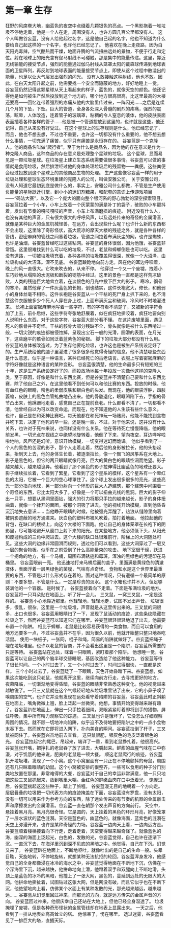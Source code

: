 # 第一章 生存



狂野的风席卷大地，幽蓝色的夜空中点缀着几颗银色的亮点。一个黑影拖着一堆垃圾不停地走着，他是一个人在走，周围没有人，也许方圆几百公里都没有人。 这个人叫做谷妄蓝，没有人给他起过名字，这是他自己起的名字，他也不知道为什么要给自己起这样的一个名字，也许他已经忘记了。 他喜欢在晚上走夜路，因为白天阳光毒辣，空气酷热而干燥，地面升腾的气流扭曲远处的景物，不便于行走和定位。射在地球上的阳光含有伽马射线不可碰触，那是集中的能量传递。这里，靠近无线输能的接受节点，强烈的能量通过伽马射线从笼罩太阳的戴森球传递到地球表面的卫星阵列，再反射到地球表面的能量接受节点上，即使从这个过程中散溢出的能量，也足以让大气层发出强烈的闪光。 没有人敢接触这种射线，他也不敢。因此，在白天太阳升起之前，他需要找一个安全而隐蔽的地方，好好地睡上一觉。 谷妄蓝仍然记得这颗星球从天上看起来的样子，蓝色的，就像天空的颜色。他还记得他是如何被生产然后投放到这个地方的，哪个地方很高很高，比这里最高的大楼还要高——回忆连带着强烈的疼痛从他的大脑里传过来，一阵闪光……之后是连续几个月的下坠，下坠。巨大的管道，全身各处深入骨髓的剧烈的疼痛，强烈的震荡，眩晕，人体改造，连着管子的玻璃罩，粘稠的令人窒息的液体，他的皮肤表面表面插着各种各样的管子……他是被一个管道投放到这里的，也许就是这些，他还记得，自己从来没有好受过。 在这个星球上的生存规则是什么，他已经忘记了，而且，他也不想去想，不过也不重要，也许这一切都没有什么重要的，他不想去想什么事情，一切充满了痛苦，似乎只有痛苦是永恒存在的。 谷妄蓝是一个克隆人。他的商品名叫做“爬行者”。至于为什么是商品名，因为他的存在意义是作为一种克隆人商品，这种商品的存在意义是处理整个星球的垃圾。 这个星球，显而易见是一颗垃圾星球。在垃圾星上建立生态系统需要做很多事情。谷妄蓝可以做的事情就是食用垃圾，然后排泄经过他的身体处理垃圾后的残留物——粪便。这些粪便会经过投放到这个星球上的其他商品生物的处理。 生产这些像谷妄蓝一样的用于垃圾处理和星球生态环境重建的克隆人的公司，叫做安雅公司。 关于安雅公司，没有人知道它最初到底是做什么的，事实上，安雅公司什么都做，不管是生产使用负能量的星际跃迁引擎，到小小的迷幻剂糖果，和配套的意识上传游戏项目——“码法大赛”，以及它一个庞大的面向整个银河系的野心勃勃的深空探索项目。 谷妄蓝拉着一个小车，小车上放着一个灰蒙蒙的满是补丁的袋子，破败的小车颤抖着，发出有节奏的嘎吱嘎吱的声音，小车上布满磨损的痕迹。 附近没有什么人，也没有其他的声音，只有很大很大的呼呼风声，以及远处传来的奇怪的金属滑音，就像是某种巨大的金属机械怪兽，在远方，会出现些什么呢？也许什么新的东西都不会出现，这里除了奇形怪状，高大荒凉的摩天大楼的残迹之外，就是各种各样的管线，密密麻麻的管线之间塞着垃圾，管道之间拉着布满灰尘的网，也许是蜘蛛，也许是油烟，谷妄蓝曾经吃过这些粘网。谷妄蓝的身体很弱，因为他饿，谷妄蓝非常饿。这里很难找到什么可以吃的垃圾，不过，老鼠和蟑螂倒是也可以吃。 这里没有道路，一切被垃圾填充着，各种各样的垃圾覆盖得很深，就像一个大沼泽，由垃圾构成的大沼泽。深不见底。 谷妄蓝踉跄地向前方走。风在他的耳边呼啸着，晚上的风一直很大。它吹来吹去的，从来不停。 他穿过一个又一个废墟，拽着小车巧妙地从塌陷的水泥板和断裂的钢筋中经过。这里的景色一直都是这样荒凉破败，人类的残迹巨大地耸立着，在淡银色的月光中投下巨大的影子。 寒冷，彻骨的寒冷，虽然他穿了一件灰蓝色的长袍，倒也结实，这件长袍宽大，修长，和他弱小的身体丝毫不相称。这件长袍是谷妄蓝从一个干枯的死尸身上扒下来的，也不清楚这件衣服被多少个死人人穿在身上过，上面布满灰尘和破洞，冷风时不时地灌进来。 长袍上面密密麻麻地写着一些字符，有的字符看不清楚了，又被新的字符叠加了上去，前仆后继，这些字符夸张地舒展着，似在疯狂地撕咬着，疯狂地要向别人说明什么东西，对于这些字符，谷妄蓝大部分看不懂。 在这片废墟里面，遇见死人的骸骨并不奇怪。干枯的骸骨大部分残缺不全，骨头就像是被什么东西啃过一般，一切尖锐的痕迹都被侵蚀掉，呈现出宝石一般的光滑，圆滑的表面，在月光下，这些磨平的骸骨如同泛着蓝紫色的秘银。 脚下的垃圾大部分都没有什么用。谷妄蓝的身体被改造过，为了生存他要吃垃圾，也许这也是被生产系统设定好了的。生产系统给他的脑子里灌进了很多很多他觉得奇怪的信息。他不清楚哪些东西是什么意思，似乎是一种语言，某种已经死亡的古老语言。衣服上写着密密麻麻的字符好像就是这种语言的某种变形。 谷妄蓝很清楚，他的生命最多只有短短的三十年，这是生产系统设定好了的，而投放场地每十年投放一次像他这样的克隆人类，至于原因，好像是和什么东西比赛，但是谷妄蓝并不清楚自己要和什么东西比赛，除了他自己之外，在这里他看不到任何可以和他比赛的东西。投放的时候，他有血红色的眼睛，粉色的柔弱皮肤和银白色的头发。而现在，他的眼袋浮肿，四肢萎缩，皮肤上的黑色血管虬曲地凸出来。他的骨骼退化，眼眶凹陷下去，手指的骨节凸出来，他蹒跚地走着，感觉自己正在提前衰老。什么都看不清了，一切都看不清，他曾经自以为可以改变命运，而现在，他不知道他的人生该有些什么意义。 也许，自己是在和死神比赛吧。每天他都在和死神玩一场赌局，他能不能找到食物并吃下去，决定了他死的早一些，还是晚一些，不过，对于他来说，这并没有什么关系，也许对于死神来说，也同样没有什么关系。他在等待死亡慢慢降临，他的眼前发黑，一切光点在视线之中绝望地旋转着，他倒了下来，望向夜空，耳边哗哗啦啦地响，风声还是幻听。意识开始模糊，一切变得迷幻而诡谲。 他似乎看到了一个人的黑色的苦涩的影子，那个人走着走着，然后他的身影被拉长，他的头抬起来，抬到天上去，他的身体生长着，被逐渐拉长，像一个飘飞的风筝系在大地上。影子是黑色的，但它的两只眼睛就像月亮，巨大的黄白色的眼睛空洞而绝望。影子越来越大，越来越诡异。他看到了那个黑色的影子拉伸得比幽蓝色的地球还要大。影子继续拉长着，它看到了繁星，它看到了这个星系的模样，这个星系有一个晕红色的太阳，它被一个巨大的空心球罩住了。这个球上发出很多很多的亮光，这些亮光一部分指向地球，另一部分射向一个环形的巨大人造建筑，那个建筑中间围着一个奇怪的东西，它比太阳大多了。好像是一个可以扭曲光线的黑洞。巨大的影子伸出一只手，想要从黑洞里面钻，强大的引力将那只手拉的越来越长，影子的身体扭曲着，就像一个揉开的面团，被那个洞吸了进去。他的视线开始模糊，直到他昏昏沉沉地失去意识…… 当他睁开眼睛的时候，他被强光弄醒了，热浪从缝隙里向着被阴影遮蔽的地方涌进来。灰白色的塑料布被风吹着，拍打着地面。 他拉起他的背包，在缺口的楼梯上，向这个大楼的下面跑。他让自己的身体笼罩在长袍下的阴影里，尽可能地避开从窗口上射下来的阳光。在某些地方，他必须低下头，从阳光和废墟构成的三角中爬进去。这个大楼的缺口处很难前行，阶梯上的大洞随处可见。这些大洞的边缘非常圆滑而规则，透过他们可以看到，这些大洞穿过了一层又一层的聚合物板。似乎在之前受到了什么高能量束的攻击。 地下室很干燥，跃进一个拐角的地方，有一个马桶，周围布满锈迹和霉斑，浑浊的黑绿色的污泥印在马桶里。 谷妄蓝眼前一亮。 他迅速地打来马桶后面的盖子，里面满是黄绿色的清澈液体，表面浮着一层黑绿色的菌膜，气味有点奇怪。 食物和水是这个世界里最重要的东西，不管是以什么形式存在着的。面对这种情况，只有遵循一个最简单的原则：不要多想，不管是什么，一定是珍贵的淡水。 这个水箱也许并不大，但足够装满他的一个容器。 是时候了。 谷妄蓝接着向下走着。下面是布满垃圾的地方。谷妄蓝将一只耳朵贴在地面上。听了好一会儿。 三叉鼠，一窝三叉鼠，一定是这样的。 谷妄蓝小心地靠近那里。他轻轻地，轻轻地走，试图不发出声音。 垃圾很多，很乱，很杂。这里是一个垃圾堆，声音就是从这里传出来的。三叉鼠的洞很多，出口也很多。谷妄蓝用眼睛扫了一下，发现了鼠活动的痕迹，这些条纹隐藏在垃圾之下，然而谷妄蓝可以知道它们在哪里。谷妄蓝很轻很轻地退了出去，他需要布置一个陷阱。 相比于蟑螂，老鼠是比较容易获得的一类食物，而且可以食用的地方还要多一点，不过谷妄蓝并不在乎，因为很久以前，他就开始整只整只地吞吃活鼠。 使用一块板子，一张网，棍子和绳，简易的陷阱就做好了。谷妄蓝把绳子埋在垃圾堆里。也许以老鼠的智商，并不会看出这里是一个陷阱，谷妄蓝所需要的只是等待。 谷妄蓝站在远处，眯着一只眼睛，紧盯着那个陷阱。 他想睡一觉，谷妄蓝可以让自己的两个脑半球交替睡眠，基因改造给了他这种能力。 谷妄蓝等待了很长时间。一个小时过去了，又一个小时过去了，时间过得很快，一直都是这样。 三个小时过去了，谷妄蓝眨了一下眼睛，天色开始昏暗下来。谷妄蓝想，如果这次能吃到这只老鼠，他就离开这里，继续向前方行走，去寻找更好的地方。 夜幕降临，一切渐渐地变得昏暗，谷妄蓝的眼睛非常熟悉这种变化。他的视觉越来越敏锐了。一只三叉鼠就在这个气候轻轻地从垃圾堆里钻了出来，它的小鼻子嗅了嗅周围的空气，也许它并没有发现在远处看守着陷阱的谷妄蓝。谷妄蓝此时正斜躺在地面上，嘴角微微上翘，脸上泛起一丝微笑。他想，事情开始变得越来越有趣了。谷妄蓝趴在地面上，伸出一只手拉着细绳，双眼紧紧盯着即将到手的猎物，屏住呼吸，集中所有精力观察它的踪迹。 三叉鼠也许是饿坏了，它没怎么仔细观察周围的情况。就不顾一切地冲向陷阱，似乎迫不及待地要把陷阱之中的一点小食物末吞下去。然而就在它即将进入网下，扑向美食的瞬间。谷妄蓝拉倒了杆子，三叉鼠被网住了。谷妄蓝兴奋地前去查看。 这只鼠很肥，银灰色的毛皮泛着银色的光。 谷妄蓝拉起它的尾巴，吊起来，端详了一番，看到老鼠挣扎着，他很高兴。 谷妄蓝张开嘴，把挣扎的老鼠吞了放了进去，大嚼起来。鲜甜的血腥气味在口中弥漫，对于饥饿的他来说，肥美的老鼠是一顿大餐。 顺这老鼠爬行的痕迹，谷妄蓝扒开垃圾堆，发现了一个小窝。这个小窝里面有一只正在不停地颤抖的母鼠，周围还有几只眯着眼睛的幼鼠。这个小窝被安排的很整齐，一些可以食用的种子分门别类地放置在那里。非常难得的大餐，谷妄蓝对于自己的幸运非常满意，他一只只地把这些三叉鼠抓起来，放到嘴里大嚼。金红色的鲜嫩血肉在口中泛着光。 饱餐过后，谷妄蓝揣起这这些种子，踏上了旅程。 谷妄蓝漫无目的地朝着一个方向走。层层叠叠的垃圾把一切代表方向的痕迹掩盖在下面，谷妄蓝没有罗盘，没有太阳，没有一切可以用来作为参考方向的东西，除了远处传来的有节奏的机器的金属敲击声和摩擦发出的金属滑音。谷妄蓝一直在朝那个发出声音的方向前行。 天空中，悬挂着黑月亮。黑月亮很奇怪。它是圆的，天上挂着的黑色的环形月亮，好像笼罩了一层水波状的蓝色涟漪。天空是蓝色的，幽蓝色的。就像海面，蓝紫色的涟漪在天空上弥漫开来，也许是某种奇怪的力场。谷妄蓝一边向天上看，一边向远方走。 谷妄蓝顺着楼梯接着向下行走，走着走着，天空变得越来越奇怪了。就像蓝色的海，幽深的海面上泛起光，白色的，发散的光，谷妄蓝觉得，自己也许在逐渐下沉。一直沉下去，在海洋里沉到深不见底的黑暗之中。他觉得，自己在下沉。幻觉又来了。 谷妄蓝趴在地面上，不断地呕吐，就像吐出的是自己的生命一般。头晕目眩，天旋地转，不停地旋转，就想某种无法抗拒的轮回，谷妄蓝浑身发冷，他感觉自己的全身都像浸在冰冷的海水之中，谷妄蓝觉得地面在不断地下沉，仿佛在一个深海里下沉，越来越快，他拼命地向上滑，他蹬着双手和双腿向上不断地滑，头顶上是蓝色的冰冷的黑暗，他撞上了一张大网，黑色的，蔓延到远处的无限大的大网。他拼命地撕扯着，试图钻过这张大网，但是网没有破，而且它似乎也在不断下沉，他绝望地向上看，仿佛某个水面上有某种发散的光，那光越来越远，越来越远…… 谷妄蓝从幻觉里回过神来，而那光的方向，就是远方传来的金属声音的方向。 谷妄蓝回过神来，他很庆幸自己还站在大地上，但他已经全身湿透了。 垃圾掩埋了废墟，但是各种奇形怪状的金属管线却在地表上显露出来。 一天之后，他看到了一排从地表处高高耸立的塔。 他惊呆了，愣在哪里。 透过迷雾，谷妄蓝看见了一排巨大的塔，直插天际。



